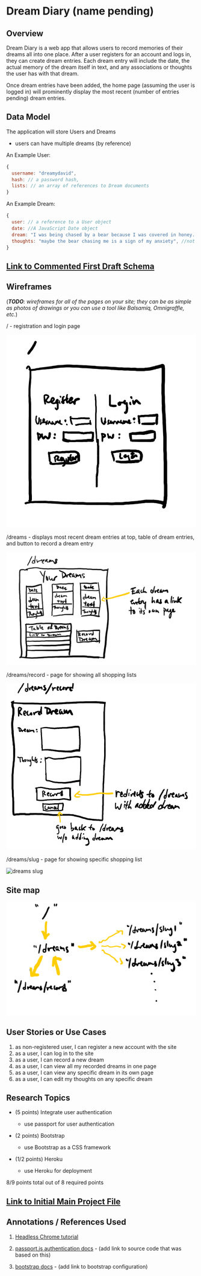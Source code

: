 
# Dream Diary (name pending)

## Overview

Dream Diary is a web app that allows users to record memories of their dreams all into one place. After a user registers for an account and logs in, they can create dream entries. Each dream entry will include the date, the actual memory of the dream itself in text, and any associations or thoughts the user has with that dream.

Once dream entries have been added, the home page (assuming the user is logged in) will prominently display the most recent (number of entries pending) dream entries.



## Data Model
The application will store Users and Dreams

* users can have multiple dreams (by reference)

An Example User:

```javascript
{
  username: "dreamydavid",
  hash: // a password hash,
  lists: // an array of references to Dream documents
}
```

An Example Dream:

```javascript
{
  user: // a reference to a User object
  date: //A JavaScript Date object
  dream: "I was being chased by a bear because I was covered in honey. But then I ran into a tree that teleported me high up in the sky. Instead of plummeting to Earth, I floated slowly down, catching parts of clouds to eat as cotton candy. When I finally touched the ground I woke up.", //a string that represents the dream
  thoughts: "maybe the bear chasing me is a sign of my anxiety", //not required on initial entry, can be added later
}
```


## [Link to Commented First Draft Schema](db.js) 

## Wireframes

(___TODO__: wireframes for all of the pages on your site; they can be as simple as photos of drawings or you can use a tool like Balsamiq, Omnigraffle, etc._)

/ - registration and login page

![home](documentation/home.png)

/dreams - displays most recent dream entries at top, table of dream entries, and button to record a dream entry

![dreams](documentation/dreams.png)

/dreams/record - page for showing all shopping lists

![dreams record](documentation/dreams-record.png)

/dreams/slug - page for showing specific shopping list

![dreams slug](documentation/dreams-slug.png)

## Site map

![site map](documentation/site-map.png)

## User Stories or Use Cases

1. as non-registered user, I can register a new account with the site
2. as a user, I can log in to the site
3. as a user, I can record a new dream
4. as a user, I can view all my recorded dreams in one page
5. as a user, I can view any specific dream in its own page
6. as a user, I can edit my thoughts on any specific dream

## Research Topics

* (5 points) Integrate user authentication
    * use passport for user authentication

* (2 points) Bootstrap
    * use Bootstrap as a CSS framework

* (1/2 points) Heroku
    * use Heroku for deployment

8/9 points total out of 8 required points


## [Link to Initial Main Project File](app.js) 

## Annotations / References Used

1. [Headless Chrome tutorial](https://developers.google.com/web/updates/2017/06/headless-karma-mocha-chai)

2. [passport.js authentication docs](http://passportjs.org/docs) - (add link to source code that was based on this)

3. [bootstrap docs](https://getbootstrap.com/docs/4.5/getting-started/introduction/) - (add link to bootstrap configuration)
